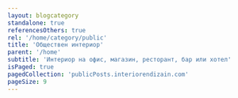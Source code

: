 ```yaml
---
layout: blogcategory
standalone: true
referencesOthers: true
rel: '/home/category/public'
title: 'Обществен интериор'
parent: '/home'
subtitle: 'Интериор на офис, магазин, ресторант, бар или хотел'
isPaged: true
pagedCollection: 'publicPosts.interiorendizain.com'
pageSize: 9
---
```

